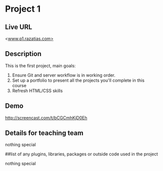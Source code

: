 # Project 1

## Live URL
<www.p1.razatias.com>

## Description
This is the first project, main goals:
1. Ensure Git and server workflow is in working order.
2. Set up a portfolio to present all the projects you'll complete in this course
3. Refresh HTML/CSS skills

## Demo

<http://screencast.com/t/bCGCmhKjD0Eh>

## Details for teaching team
nothing special

##list of any plugins, libraries, packages or outside code used in the project

nothing special
